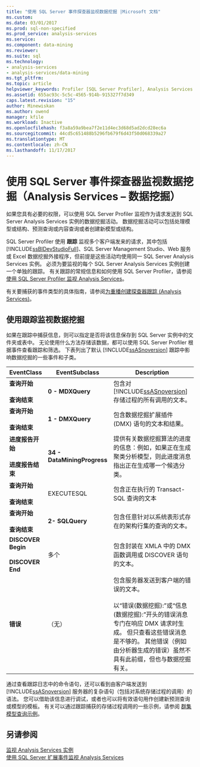 ```yaml
---
title: "使用 SQL Server 事件探查器监视数据挖掘 |Microsoft 文档"
ms.custom: 
ms.date: 03/01/2017
ms.prod: sql-non-specified
ms.prod_service: analysis-services
ms.service: 
ms.component: data-mining
ms.reviewer: 
ms.suite: sql
ms.technology:
- analysis-services
- analysis-services/data-mining
ms.tgt_pltfrm: 
ms.topic: article
helpviewer_keywords: Profiler [SQL Server Profiler], Analysis Services
ms.assetid: 655ac93c-5c5c-4565-914b-915327f7d349
caps.latest.revision: "15"
author: Minewiskan
ms.author: owend
manager: kfile
ms.workload: Inactive
ms.openlocfilehash: f3a8a59a9bea7f2e11d4ec3d68d5ad2dcd28ec6a
ms.sourcegitcommit: 44cd5c651488b5296fb679f6d43f50d068339a27
ms.translationtype: MT
ms.contentlocale: zh-CN
ms.lasthandoff: 11/17/2017
---
```

# <a name="using-sql-server-profiler-to-monitor-data-mining-analysis-services---data-mining"></a>使用 SQL Server 事件探查器监视数据挖掘（Analysis Services – 数据挖掘）
  如果您具有必要的权限，可以使用 SQL Server Profiler 监视作为请求发送到 SQL Server Analysis Services 实例的数据挖掘活动。 数据挖掘活动可以包括处理模型或结构、预测查询或内容查询或者创建新模型或结构。  
  
 SQL Server Profiler 使用 **跟踪** 监视多个客户端发来的请求，其中包括 [!INCLUDE[ssBIDevStudioFull](../../includes/ssbidevstudiofull-md.md)]、SQL Server Management Studio、Web 服务或 Excel 数据挖掘外接程序，但前提是这些活动均使用同一 SQL Server Analysis Services 实例。 必须为要监视的每个 SQL Server Analysis Services 实例创建一个单独的跟踪。 有关跟踪的常规信息和如何使用 SQL Server Profiler，请参阅[使用 SQL Server Profiler 监视 Analysis Services](../../analysis-services/instances/use-sql-server-profiler-to-monitor-analysis-services.md)。  
  
 有关要捕获的事件类型的具体指南，请参阅[为重播创建探查器跟踪 (Analysis Services)](../../analysis-services/instances/create-profiler-traces-for-replay-analysis-services.md)。  
  
## <a name="using-traces-to-monitor-data-mining"></a>使用跟踪监视数据挖掘  
 如果在跟踪中捕获信息，则可以指定是否将该信息保存到 SQL Server 实例中的文件夹或表中。 无论使用什么方法存储该数据，都可以使用 SQL Server Profiler 根据事件查看跟踪和筛选。 下表列出了默认 [!INCLUDE[ssASnoversion](../../includes/ssasnoversion-md.md)] 跟踪中影响数据挖掘的一些事件和子类。  
  
|EventClass|EventSubclass|Description|  
|----------------|-------------------|-----------------|  
|**查询开始**<br /><br /> **查询结束**|**0 - MDXQuery**|包含对 [!INCLUDE[ssASnoversion](../../includes/ssasnoversion-md.md)] 存储过程的所有调用的文本。|  
|**查询开始**<br /><br /> **查询结束**|**1 - DMXQuery**|包含数据挖掘扩展插件 (DMX) 语句的文本和结果。|  
|**进度报告开始**<br /><br /> **进度报告结束**|**34 - DataMiningProgress**|提供有关数据挖掘算法的进度的信息：例如，如果正在生成聚类分析模型，则此进度消息指出正在生成哪一个候选分类。|  
|**查询开始**<br /><br /> **查询结束**|EXECUTESQL|包含正在执行的 Transact-SQL 查询的文本|  
|**查询开始**<br /><br /> **查询结束**|**2- SQLQuery**|包含任意针对以系统表形式存在的架构行集的查询的文本。|  
|**DISCOVER Begin**<br /><br /> **DISCOVER End**|多个|包含封装在 XMLA 中的 DMX 函数调用或 DISCOVER 语句的文本。|  
|**错误**|（无）|包含服务器发送到客户端的错误的文本。<br /><br /> 以“错误(数据挖掘):”或“信息(数据挖掘):”开头的错误消息专门在响应 DMX 请求时生成。 但只查看这些错误消息是不够的。 其他错误（例如由分析器生成的错误）虽然不具有此前缀，但也与数据挖掘有关。|  
  
 通过查看跟踪日志中的命令语句，还可以看到由客户端发送到 [!INCLUDE[ssASnoversion](../../includes/ssasnoversion-md.md)] 服务器的复杂语句（包括对系统存储过程的调用）的语法。 您可以借助该信息进行调试，或者也可以将有效语句用作创建新预测查询或模型的模板。 有关可以通过跟踪捕获的存储过程调用的一些示例，请参阅 [群集模型查询示例](../../analysis-services/data-mining/clustering-model-query-examples.md)。  
  
## <a name="see-also"></a>另请参阅  
 [监视 Analysis Services 实例](../../analysis-services/instances/monitor-an-analysis-services-instance.md)   
 [使用 SQL Server 扩展事件监视 Analysis Services](../../analysis-services/instances/monitor-analysis-services-with-sql-server-extended-events.md)  
  
  

